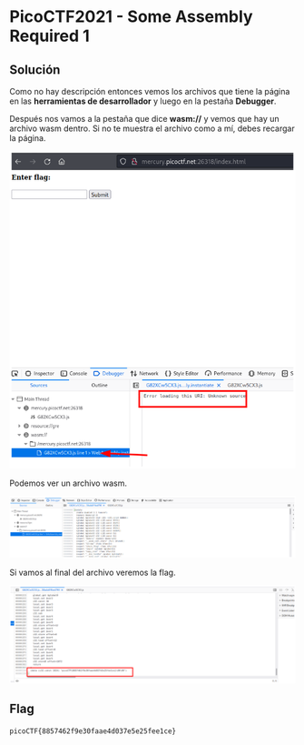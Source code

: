# PicoCTF2021 - Some Assembly Required 1


## Solución

Como no hay descripción entonces vemos los archivos que tiene la página en las **herramientas de desarrollador** y luego en la pestaña **Debugger**.

Después nos vamos a la pestaña que dice **wasm://** y vemos que hay un archivo wasm dentro. Si no te muestra el archivo como a mí, debes recargar la página.

![](./imagenes/sar-1.png)

Podemos ver un archivo wasm.

![](./imagenes/sar-2.png)

Si vamos al final del archivo veremos la flag.

![](./imagenes/sar-3.png)


## Flag

`picoCTF{8857462f9e30faae4d037e5e25fee1ce}`